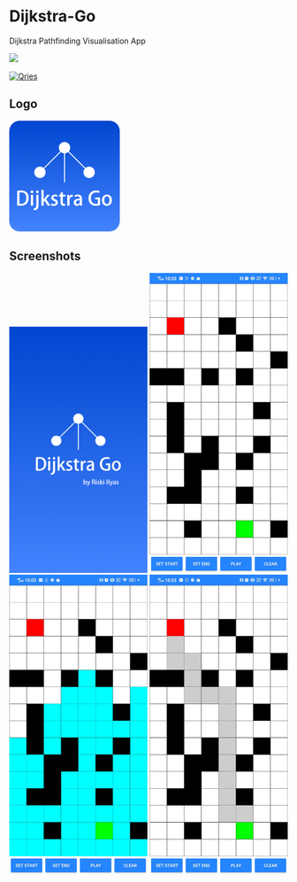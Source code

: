 # Dijkstra-Go
Dijkstra Pathfinding Visualisation App

<a href="https://play.google.com/store/apps/details?id=com.keecoding.flagquizz"><img src="https://play.google.com/intl/id/badges/static/images/badges/en_badge_web_generic.png" width="200"/></a>

<a href="https://www22.zippyshare.com/v/ndF3phUs/file.html"><img alt="Qries" src="https://freepngimg.com/thumb/download_now_button/25800-4-download-now-button-blue.png" width="200" height="50"/></a>

## Logo
<img src="https://github.com/riskiilyas/Dijkstra-Go/blob/master/Assets/icon.jpg" alt="flag-quizz-icon-512" border="0" width="200">

## Screenshots
<img src="https://github.com/riskiilyas/Dijkstra-Go/blob/master/Assets/splash_dijkstra_go.jpg" border="0" width="250">
<img src="https://github.com/riskiilyas/Dijkstra-Go/blob/master/Assets/1.jpg" border="0" width="250">
<img src="https://github.com/riskiilyas/Dijkstra-Go/blob/master/Assets/2.jpeg" border="0" width="250">
<img src="https://github.com/riskiilyas/Dijkstra-Go/blob/master/Assets/3.jpeg" border="0" width="250">
